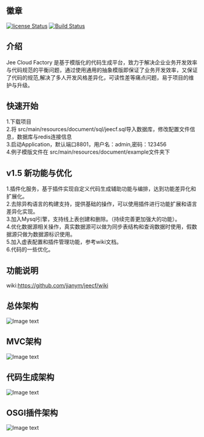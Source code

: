 
## 徽章  
[![license Status](https://img.shields.io/badge/License-Apache%202.0-blue.svg?branch=v1.5)](http://www.apache.org/licenses/LICENSE-2.0.txt)
[![Build Status](https://travis-ci.org/jianym/jeecf.svg?branch=v1.5)](https://travis-ci.org/jianym/jeecf)  
## 介绍  
Jee Cloud Factory 是基于模版化的代码生成平台，致力于解决企业业务开发效率与代码规范的平衡问题，通过使用通用的抽象模版即保证了业务开发效率，又保证了代码的规范,解决了多人开发风格差异化，可读性差等痛点问题，易于项目的维护与升级。

## 快速开始  
1.下载项目  
2.将 src/main/resources/document/sql/jeecf.sql导入数据库，修改配置文件信息，数据库与redis连接信息  
3.启动Application，默认端口8801，用户名：admin,密码：123456  
4.例子模版文件在 src/main/resources/document/example文件夹下  
## v1.5 新功能与优化  
1.插件化服务，基于插件实现自定义代码生成辅助功能与编排，达到功能差异化和扩展化。  
2.去除异构语言的构建支持，提供基础的操作，可以使用插件进行功能扩展和语言差异化实现。  
3.加入Mysql引擎，支持线上表创建和删除。（持续完善更加强大的功能）。   
4.优化数据源相关操作，真实数据源可以做为同步表结构和查询数据时使用，假数据源只做为数据源标识使用。  
5.加入虚表配置和插件管理功能，参考wiki文档。  
6.代码的一些优化。  
## 功能说明  
wiki:https://github.com/jianym/jeecf/wiki  
## 总体架构
![Image text](https://github.com/jianym/jeecf/blob/master/jeecf-module-manager/src/main/resources/static/images/jeecf_architecture.png)
## MVC架构  
![Image text](https://github.com/jianym/jeecf/blob/master/jeecf-module-manager/src/main/resources/static/images/jeecf_architecture_mvc.png)
## 代码生成架构  
![Image text](https://github.com/jianym/jeecf/blob/master/jeecf-module-manager/src/main/resources/static/images/jeecf_architecture_gen.png)
## OSGI插件架构  
![Image text](https://github.com/jianym/jeecf/blob/master/jeecf-module-manager/src/main/resources/static/images/jeecf_architecture_osgi.png)
